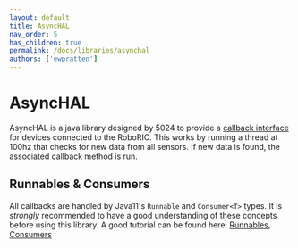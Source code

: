 ```yaml
---
layout: default
title: AsyncHAL
nav_order: 5
has_children: true
permalink: /docs/libraries/asynchal
authors: ['ewpratten']
---
```


# AsyncHAL

AsyncHAL is a java library designed by 5024 to provide a [callback interface](https://en.wikipedia.org/wiki/Callback_(computer_programming)) for devices connected to the RoboRIO. This works by running a thread at 100hz that checks for new data from all sensors. If new data is found, the associated callback method is run.

## Runnables & Consumers

All callbacks are handled by Java11's `Runnable` and `Consumer<T>` types. It is *strongly* recommended to have a good understanding of these concepts before using this library. A good tutorial can be found here: [Runnables](https://www.geeksforgeeks.org/runnable-interface-in-java/), [Consumers](https://www.geeksforgeeks.org/java-8-consumer-interface-in-java-with-examples/)
